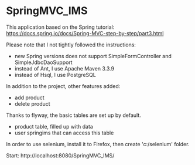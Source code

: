 # SpringMVC_IMS

This application based on the Spring tutorial: https://docs.spring.io/docs/Spring-MVC-step-by-step/part3.html

Please note that I not tightly followed the instructions:
  - new Spring versions does not support SimpleFormController and SimpleJdbcDaoSupport
  - instead of Ant, I use Apache Maven 3.3.9
  - instead of Hsql, I use PostgreSQL
  
In addition to the project, other features added:
  - add product
  - delete product

Thanks to flyway, the basic tables are set up by default.
  - product table, filled up with data
  - user springims that can access this table

In order to use selenium, install it to Firefox, then create 'c:/selenium' folder.

 Start:
  http://localhost:8080/SpringMVC_IMS/